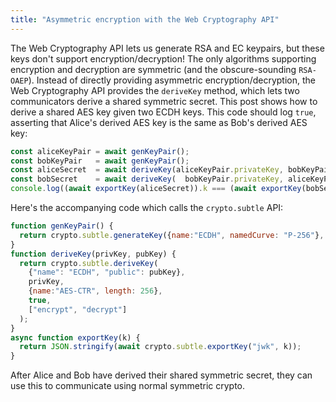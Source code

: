 ```yaml
---
title: "Asymmetric encryption with the Web Cryptography API"
---
```


The Web Cryptography API lets us generate RSA and EC keypairs,
but these keys don't support encryption/decryption!
The only algorithms supporting encryption and decryption
are symmetric (and the obscure-sounding `RSA-OAEP`).
Instead of directly providing asymmetric encryption/decryption,
the Web Cryptography API provides the `deriveKey` method,
which lets two communicators derive a shared symmetric secret.
This post shows how to derive a shared AES key
given two ECDH keys.
This code should log `true`,
asserting that Alice's derived AES key
is the same as Bob's derived AES key:

```js
const aliceKeyPair = await genKeyPair();
const bobKeyPair   = await genKeyPair();
const aliceSecret  = await deriveKey(aliceKeyPair.privateKey, bobKeyPair.publicKey  );
const bobSecret    = await deriveKey(  bobKeyPair.privateKey, aliceKeyPair.publicKey);
console.log((await exportKey(aliceSecret)).k === (await exportKey(bobSecret)).k);
```

Here's the accompanying code which calls the `crypto.subtle` API:

```js
function genKeyPair() {
  return crypto.subtle.generateKey({name:"ECDH", namedCurve: "P-256"}, true, ["deriveKey"]);
}
function deriveKey(privKey, pubKey) {
  return crypto.subtle.deriveKey(
    {"name": "ECDH", "public": pubKey},
    privKey,
    {name:"AES-CTR", length: 256},
    true,
    ["encrypt", "decrypt"]
  );
}
async function exportKey(k) {
  return JSON.stringify(await crypto.subtle.exportKey("jwk", k));
}
```

After Alice and Bob have derived their shared symmetric secret,
they can use this to communicate using normal symmetric crypto.

<script>
  function genKeyPair() {
    return crypto.subtle.generateKey({name:"ECDH", namedCurve: "P-256"}, true, ["deriveKey"]);
  }
  function deriveKey(privKey, pubKey) {
    return crypto.subtle.deriveKey(
      {"name": "ECDH", "public": pubKey},
      privKey,
      {name:"AES-CTR", length: 256},
      true,
      ["encrypt", "decrypt"]
    );
  }
  async function exportKey(k) {
    return JSON.stringify(await crypto.subtle.exportKey("jwk", k));
  }
  (async function() {
    const aliceKeyPair = await genKeyPair();
    const bobKeyPair   = await genKeyPair();
    const aliceSecret  = await deriveKey(aliceKeyPair.privateKey, bobKeyPair.publicKey  );
    const bobSecret    = await deriveKey(  bobKeyPair.privateKey, aliceKeyPair.publicKey);
    console.log((await exportKey(aliceSecret)).k === (await exportKey(bobSecret)).k);
  })();
</script>
